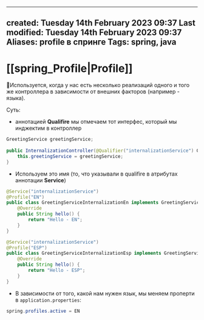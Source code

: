 
---
created: Tuesday 14th February 2023 09:37
Last modified: Tuesday 14th February 2023 09:37
Aliases: profile в спринге
Tags: spring, java
---

# [[spring_Profile|Profile]]

📌Используется, когда у нас есть несколько реализаций одного и того же контроллера в зависимости от внешних факторов (например - языка).

Суть:
- аннотацией **Qualifire** мы отмечаем тот интерфес, который мы инджектим в контроллер
```java 
GreetingService greetingService;  
  
public InternalizationController(@Qualifier("internalizationService") GreetingService greetingService) {  
    this.greetingService = greetingService;  
}
```
- Используем это имя (то, что указывали в qualifire в атрибутах аннотации **Service**)
```java
@Service("internalizationService")  
@Profile("EN")  
public class GreetingServiceInternalizationEn implements GreetingService{  
    @Override  
    public String hello() {  
        return "Hello - EN";  
    }  
}

@Service("internalizationService")  
@Profile("ESP")  
public class GreetingServiceInternalizationEsp implements GreetingService{  
    @Override  
    public String hello() {  
        return "Hello - ESP";  
    }  
}
```
- В зависимости от того, какой нам нужен язык, мы меняем проперти в `application.properties`:
```java
spring.profiles.active = EN
```

